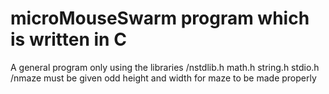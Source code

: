 # microMouseSwarm program which is written in C 
 A general program only using the libraries
 /nstdlib.h math.h string.h stdio.h
 /nmaze must be given odd height and width for maze to be made properly
